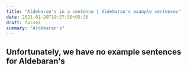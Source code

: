 ```yaml
---
title: "Aldebaran's in a sentence | Aldebaran's example sentences"
date: 2021-01-20T19:57:50+05:30
draft: falses
summary: "Aldebaran's"
---
```

## Unfortunately, we have no example sentences for Aldebaran's                 

